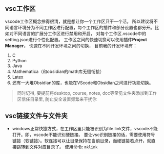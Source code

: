 ## vsc工作区
vscode工作区概念拎得很清，就是想让你一个工作区只干一个活。
所以建议将不同语言环境分为不同工作区进行配置，每个工作区的插件和部分设置也都分开。比如对不同语言的扩展分工作区进行禁用和开启， 对每个工作区.vscode中的setting.json进行个性化配置。
工作区之间的快速切换可以使用插件**Project Manager**， 快速在不同开发环境之间的切换， 目前我的开发环境有：
1. C
2. Python
3. Java
4. Mathematica（和obsidian的math库无缝衔接）
5. Latex
6. 还有一大堆Obsidian的库，也能在VScode和Obsidian之间进行功能切换。
> 同时记得, 要提前将desktop, course, notes, doc等常见文件夹添加到工作区信任目录里, 防止安全设置频繁来干扰你

## vsc链接文件与文件夹
- windows正常快捷方式，在工作区里只能被识别为file.link文件，vscode不能打开。即，vscode不能识别硬链接。
要让vsc识别链接的话，需要使用符号链接（软链接）。软连接可以让目录保持在当前目录，而硬链接若点开，就直接跳转到文件对应目录了。
使用命令: `mklink`
